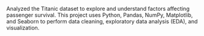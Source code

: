 Analyzed the Titanic dataset to explore and understand factors affecting passenger survival. This project uses Python, Pandas, NumPy, Matplotlib, and Seaborn to perform data cleaning, exploratory data analysis (EDA), and visualization.